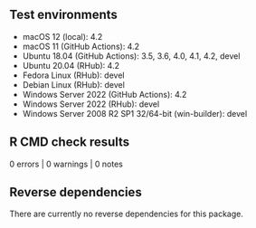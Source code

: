 ## Test environments

* macOS 12 (local): 4.2
* macOS 11 (GitHub Actions): 4.2
* Ubuntu 18.04 (GitHub Actions): 3.5, 3.6, 4.0, 4.1, 4.2, devel
* Ubuntu 20.04 (RHub): 4.2
* Fedora Linux (RHub): devel
* Debian Linux (RHub): devel
* Windows Server 2022 (GitHub Actions): 4.2
* Windows Server 2022 (RHub): devel
* Windows Server 2008 R2 SP1 32/64-bit (win-builder): devel

## R CMD check results

0 errors | 0 warnings | 0 notes

## Reverse dependencies

There are currently no reverse dependencies for this package.

